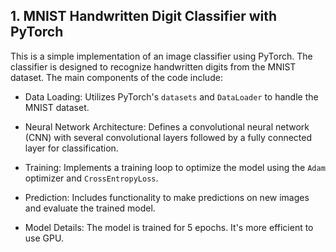 
## 1. MNIST Handwritten Digit Classifier with PyTorch

This is a simple implementation of an image classifier using PyTorch. The classifier is designed to recognize handwritten digits from the MNIST dataset. The main components of the code include:
- Data Loading:
  Utilizes PyTorch's `datasets` and `DataLoader` to handle the MNIST dataset.
- Neural Network Architecture:
  Defines a convolutional neural network (CNN) with several convolutional layers followed by a fully connected layer for classification.
- Training: Implements a training loop to optimize the model using the `Adam` optimizer and `CrossEntropyLoss`.

- Prediction: Includes functionality to make predictions on new images and evaluate the trained model.
-  Model Details: The model is trained for 5 epochs. It's more efficient to use GPU.

